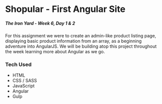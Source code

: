 # Shopular - First Angular Site

##### The Iron Yard - Week 6, Day 1 & 2

For this assignment we were to create an admin-like product listing page, displaying basic product information from an array, as a beginning adventure into AngularJS. We will be building atop this project throughout the week learning more about Angular as we go.

### Tech Used

- HTML
- CSS / SASS
- JavaScript
- Angular
- Gulp

